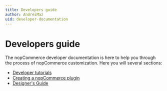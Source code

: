 ```yaml
---
title: Developers guide
author: AndreiMaz
uid: developer-documentation
---
```

# Developers guide

The nopCommerce developer documentation is here to help you through the process of nopCommerce customization. Here you will several sections:

* [Developer tutorials](xref:developer/tutorials)
* [Creating a nopCommerce plugin](xref:developer/plugins/index)
* [Designer's Guide](xref:developer/design/index)
